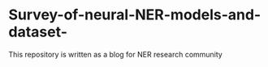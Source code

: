 # Survey-of-neural-NER-models-and-dataset-
This repository is written as a blog for NER research community
